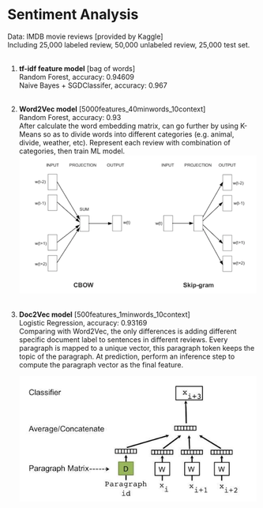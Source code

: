 # Sentiment Analysis
Data: IMDB movie reviews [provided by Kaggle] </br>
Including 25,000 labeled review, 50,000 unlabeled review, 25,000 test set.
</br>
</br>
1. <b>tf-idf feature model</b> [bag of words] </br>
    Random Forest, accuracy: 0.94609 </br>
    Naive Bayes + SGDClassifer, accuracy: 0.967 </br>
    </br>
2. <b>Word2Vec model</b> [5000features_40minwords_10context] </br>
    Random Forest, accuracy: 0.93 </br>
    After calculate the word embedding matrix, can go further by using K-Means so as to divide words into different categories (e.g. animal, divide, weather, etc). Represent each review with combination of categories, then train ML model.
    </br>
    ![](word2vec_diagrams.png)
    </br>
    </br>
3. <b>Doc2Vec model</b> [500features_1minwords_10context] </br>
    Logistic Regression, accuracy: 0.93169 </br>
    Comparing with Word2Vec, the only differences is adding different specific document label to sentences in different reviews. Every paragraph is mapped to a unique vector, this paragraph token keeps the topic of the paragraph. At prediction, perform an inference step to compute the paragraph vector as the final feature. 
    
    ![](doc2vec_diagrams.jpg)
